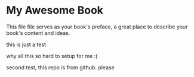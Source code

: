 My Awesome Book
=======

This file file serves as your book's preface, a great place to describe your book's content and ideas.

this is just a test

why all this so hard to setup for me :(

second test, this repo is from github. please